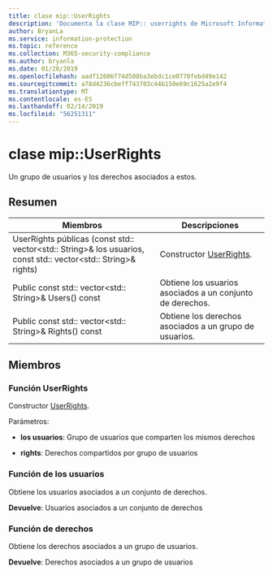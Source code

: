 ```yaml
---
title: clase mip::UserRights
description: 'Documenta la clase MIP:: userrights de Microsoft Information Protection (MIP) SDK.'
author: BryanLa
ms.service: information-protection
ms.topic: reference
ms.collection: M365-security-compliance
ms.author: bryanla
ms.date: 01/28/2019
ms.openlocfilehash: aadf12606f74d508ba3ebdc1ce0770febd49e142
ms.sourcegitcommit: a78d4236cbeff743703c44b150e69c1625a2e9f4
ms.translationtype: MT
ms.contentlocale: es-ES
ms.lasthandoff: 02/14/2019
ms.locfileid: "56251311"
---
```

# <a name="class-mipuserrights"></a>clase mip::UserRights 
Un grupo de usuarios y los derechos asociados a estos.
  
## <a name="summary"></a>Resumen
 Miembros                        | Descripciones                                
--------------------------------|---------------------------------------------
UserRights públicas (const std:: vector\<std:: String\>& los usuarios, const std:: vector\<std:: String\>& rights)  |  Constructor [UserRights](class_mip_userrights.md).
Public const std:: vector\<std:: String\>& Users() const  |  Obtiene los usuarios asociados a un conjunto de derechos.
Public const std:: vector\<std:: String\>& Rights() const  |  Obtiene los derechos asociados a un grupo de usuarios.
  
## <a name="members"></a>Miembros
  
### <a name="userrights-function"></a>Función UserRights
Constructor [UserRights](class_mip_userrights.md).

Parámetros:  
* **los usuarios**: Grupo de usuarios que comparten los mismos derechos 


* **rights**: Derechos compartidos por grupo de usuarios


  
### <a name="users-function"></a>Función de los usuarios
Obtiene los usuarios asociados a un conjunto de derechos.

  
**Devuelve**: Usuarios asociados a un conjunto de derechos
  
### <a name="rights-function"></a>Función de derechos
Obtiene los derechos asociados a un grupo de usuarios.

  
**Devuelve**: Derechos asociados a un grupo de usuarios
